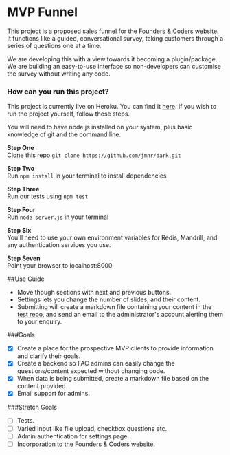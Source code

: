 # MVP Funnel

This project is a proposed sales funnel for the [Founders & Coders](http://www.foundersandcoders.com/) website. It functions like a guided, conversational survey, taking customers through a series of questions one at a time.

We are developing this with a view towards it becoming a plugin/package. We are building an easy-to-use interface so non-developers can customise the survey without writing any code.

### How can you run this project?

This project is currently live on Heroku. You can find it [here](https://mvp-funnel.herokuapp.com). If you wish to run the project yourself, follow these steps.

You will need to have node.js installed on your system, plus basic knowledge of git and the command line.

**Step One**  
Clone this repo ```git clone https://github.com/jmnr/dark.git```

**Step Two**  
Run ```npm install``` in your terminal to install dependencies

**Step Three**  
Run our tests using ```npm test```

**Step Four**  
Run ```node server.js``` in your terminal

**Step Six**  
You'll need to use your own environment variables for Redis, Mandrill, and any authentication services you use.

**Step Seven**  
Point your browser to localhost:8000

##Use Guide
* Move though sections with next and previous buttons.
* Settings lets you change the number of slides, and their content.
* Submitting will create a markdown file containing your content in the [test repo](https://github.com/jmnr/mvp-funnel/tree/test), and send an email to the administrator's account alerting them to your enquiry.

###Goals
* [x] Create a place for the prospective MVP clients to provide information and clarify their goals.
* [x] Create a backend so FAC admins can easily change the questions/content expected without changing code.
* [x] When data is being submitted, create a markdown file based on the content provided.
* [x] Email support for admins.

###Stretch Goals
* [ ] Tests.
* [ ] Varied input like file upload, checkbox questions etc.
* [ ] Admin authentication for settings page.
* [ ] Incorporation to the Founders & Coders website.
